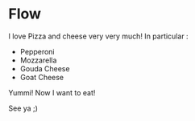# Flow

I love Pizza and cheese very very much!
In particular :

- Pepperoni
- Mozzarella
- Gouda Cheese
- Goat Cheese

Yummi! Now I want to eat!

See ya ;)

